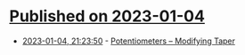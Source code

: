 # [Published on 2023-01-04](index.md)

* [2023-01-04, 21:23:50](https://news.ycombinator.com/item?id=34251887) - [Potentiometers – Modifying Taper](https://www.tubesandmore.com/tech-articles/potentiometer-taper-modifications)
